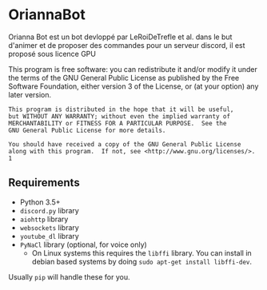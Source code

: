 # OriannaBot

Orianna Bot est un bot devloppé par LeRoiDeTrefle et al. dans le but d'animer et de proposer des commandes pour
un serveur discord, il est proposé sous licence GPU

 This program is free software: you can redistribute it and/or modify
    it under the terms of the GNU General Public License as published by
    the Free Software Foundation, either version 3 of the License, or
    (at your option) any later version.

    This program is distributed in the hope that it will be useful,
    but WITHOUT ANY WARRANTY; without even the implied warranty of
    MERCHANTABILITY or FITNESS FOR A PARTICULAR PURPOSE.  See the
    GNU General Public License for more details.

    You should have received a copy of the GNU General Public License
    along with this program.  If not, see <http://www.gnu.org/licenses/>. 1
    
  
## Requirements

- Python 3.5+
- `discord.py` library
- `aiohttp` library
- `websockets` library
- `youtube_dl` library
- `PyNaCl` library (optional, for voice only)
    - On Linux systems this requires the `libffi` library. You can install in
      debian based systems by doing `sudo apt-get install libffi-dev`.

Usually `pip` will handle these for you.
